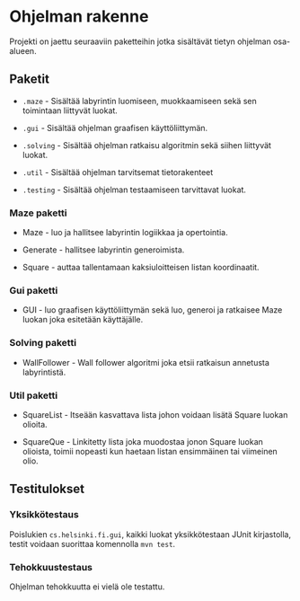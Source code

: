 # Ohjelman rakenne

Projekti on jaettu seuraaviin paketteihin jotka sisältävät tietyn ohjelman osa-alueen.

## Paketit

* `.maze` - Sisältää labyrintin luomiseen, muokkaamiseen sekä sen toimintaan liittyvät luokat.

* `.gui` - Sisältää ohjelman graafisen käyttöliittymän.

* `.solving` - Sisältää ohjelman ratkaisu algoritmin sekä siihen liittyvät luokat.

* `.util` - Sisältää ohjelman tarvitsemat tietorakenteet

* `.testing` - Sisältää ohjelman testaamiseen tarvittavat luokat.

### Maze paketti

* Maze - luo ja hallitsee labyrintin logiikkaa ja opertointia.

* Generate - hallitsee labyrintin generoimista.

* Square - auttaa tallentamaan kaksiuloitteisen listan koordinaatit.

### Gui paketti

* GUI - luo graafisen käyttöliittymän sekä luo, generoi ja ratkaisee Maze luokan joka esitetään käyttäjälle.

### Solving paketti

* WallFollower - Wall follower algoritmi joka etsii ratkaisun annetusta labyrintistä. 

### Util paketti

* SquareList - Itseään kasvattava lista johon voidaan lisätä Square luokan olioita.

* SquareQue - Linkitetty lista joka muodostaa jonon Square luokan olioista, toimii nopeasti kun haetaan listan ensimmäinen tai viimeinen olio.

## Testitulokset

### Yksikkötestaus

Poislukien `cs.helsinki.fi.gui`, kaikki luokat yksikkötestaan JUnit kirjastolla, testit voidaan suorittaa komennolla `mvn test`.

### Tehokkuustestaus

Ohjelman tehokkuutta ei vielä ole testattu.
